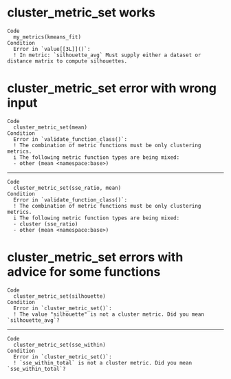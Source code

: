 # cluster_metric_set works

    Code
      my_metrics(kmeans_fit)
    Condition
      Error in `value[[3L]]()`:
      ! In metric: `silhouette_avg` Must supply either a dataset or distance matrix to compute silhouettes.

# cluster_metric_set error with wrong input

    Code
      cluster_metric_set(mean)
    Condition
      Error in `validate_function_class()`:
      ! The combination of metric functions must be only clustering metrics.
      i The following metric function types are being mixed:
      - other (mean <namespace:base>)

---

    Code
      cluster_metric_set(sse_ratio, mean)
    Condition
      Error in `validate_function_class()`:
      ! The combination of metric functions must be only clustering metrics.
      i The following metric function types are being mixed:
      - cluster (sse_ratio)
      - other (mean <namespace:base>)

# cluster_metric_set errors with advice for some functions

    Code
      cluster_metric_set(silhouette)
    Condition
      Error in `cluster_metric_set()`:
      ! The value "silhouette" is not a cluster metric. Did you mean `silhouette_avg`?

---

    Code
      cluster_metric_set(sse_within)
    Condition
      Error in `cluster_metric_set()`:
      ! `sse_within_total` is not a cluster metric. Did you mean `sse_within_total`?

